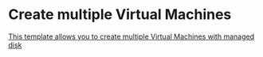 # Create multiple Virtual Machines 
<a href="https://portal.azure.cn/#create/Microsoft.Template/uri/https%3A%2F%2Fraw.githubusercontent.com%2Fdafoyiming%2Fazure-quick-start-china%2Fmeat%2F201-multiple-vms-managed-disk%2Fazuredeploy.json" target="_blank">

This template allows you to create multiple Virtual Machines with managed disk